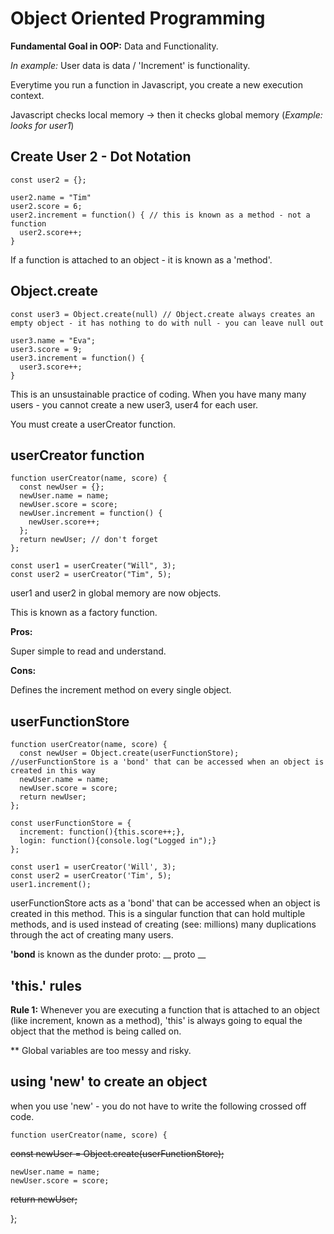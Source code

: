 # Object Oriented Programming


**Fundamental Goal in OOP:** Data and Functionality.

*In example:* User data is data / 'Increment' is functionality.

Everytime you run a function in Javascript, you create a new execution context.

Javascript checks local memory -> then it checks global memory (*Example: looks for user1*)

## Create User 2 - Dot Notation
``` 
const user2 = {};

user2.name = "Tim"
user2.score = 6;
user2.increment = function() { // this is known as a method - not a function
  user2.score++;
} 
```

If a function is attached to an object - it is known as a 'method'.

## Object.create

```
const user3 = Object.create(null) // Object.create always creates an empty object - it has nothing to do with null - you can leave null out

user3.name = "Eva";
user3.score = 9;
user3.increment = function() {
  user3.score++;
}
```

This is an unsustainable practice of coding. When you have many many users - you cannot create a new user3, user4 for each user.

You must create a userCreator function.

## userCreator function

```
function userCreator(name, score) {
  const newUser = {};
  newUser.name = name;
  newUser.score = score;
  newUser.increment = function() {
    newUser.score++;
  };
  return newUser; // don't forget
};

const user1 = userCreater("Will", 3);
const user2 = userCreator("Tim", 5);
```


user1 and user2 in global memory are now objects.

This is known as a factory function.

**Pros:**

Super simple to read and understand.

**Cons:**

Defines the increment method on every single object.

## userFunctionStore

```
function userCreator(name, score) {
  const newUser = Object.create(userFunctionStore); //userFunctionStore is a 'bond' that can be accessed when an object is created in this way
  newUser.name = name;
  newUser.score = score;
  return newUser;
};

const userFunctionStore = {
  increment: function(){this.score++;},
  login: function(){console.log("Logged in");}
};

const user1 = userCreator('Will', 3);
const user2 = userCreator('Tim', 5);
user1.increment();
```

userFunctionStore acts as a 'bond' that can be accessed when an object is created in this method. This is a singular function that can hold multiple methods, and is used instead of creating (see: millions) many duplications through the act of creating many users.

**'bond** is known as the dunder proto: __ proto __ 

## 'this.' rules

**Rule 1:** Whenever you are executing a function that is attached to an object (like increment, known as a method), 'this' is always going to equal the object that the method is being called on.

** Global variables are too messy and risky.

## using 'new' to create an object

when you use 'new' - you do not have to write the following crossed off code.

```
function userCreator(name, score) {
  ```
 ~~const newUser = Object.create(userFunctionStore);~~
  ```
  newUser.name = name;
  newUser.score = score;
  ```
  ~~return newUser;~~
  
};

